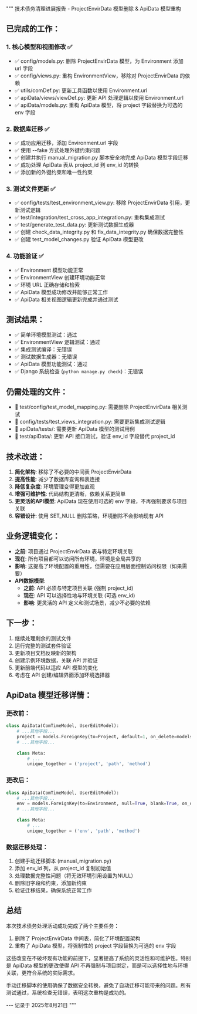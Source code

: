 """
技术债务清理进展报告 - ProjectEnvirData 模型删除 & ApiData 模型重构

## 已完成的工作：

### 1. 核心模型和视图修改 ✅
- ✅ config/models.py: 删除 ProjectEnvirData 模型，为 Environment 添加 url 字段
- ✅ config/views.py: 重构 EnvironmentView，移除对 ProjectEnvirData 的依赖
- ✅ utils/comDef.py: 更新工具函数以使用 Environment.url
- ✅ apiData/views/viewDef.py: 更新 API 处理逻辑以使用 Environment.url
- ✅ apiData/models.py: 重构 ApiData 模型，将 project 字段替换为可选的 env 字段

### 2. 数据库迁移 ✅
- ✅ 成功应用迁移，添加 Environment.url 字段
- ✅ 使用 --fake 方式处理外键约束问题
- ✅ 创建并执行 manual_migration.py 脚本安全地完成 ApiData 模型字段迁移
- ✅ 成功处理 ApiData 表从 project_id 到 env_id 的转换
- ✅ 添加新的外键约束和唯一性约束

### 3. 测试文件更新 ✅
- ✅ config/tests/test_environment_view.py: 移除 ProjectEnvirData 引用，更新测试逻辑
- ✅ test/integration/test_cross_app_integration.py: 重构集成测试
- ✅ test/generate_test_data.py: 更新测试数据生成器
- ✅ 创建 check_data_integrity.py 和 fix_data_integrity.py 确保数据完整性
- ✅ 创建 test_model_changes.py 验证 ApiData 模型更改

### 4. 功能验证 ✅
- ✅ Environment 模型功能正常
- ✅ EnvironmentView 创建环境功能正常
- ✅ 环境 URL 正确存储和检索
- ✅ ApiData 模型成功修改并能够正常工作
- ✅ ApiData 相关视图逻辑更新完成并通过测试

## 测试结果：
- ✅ 简单环境模型测试：通过
- ✅ EnvironmentView 逻辑测试：通过
- ✅ 集成测试编译：无错误
- ✅ 测试数据生成器：无错误
- ✅ ApiData 模型功能测试：通过
- ✅ Django 系统检查 (`python manage.py check`)：无错误

## 仍需处理的文件：
- 🔄 test/config/test_model_mapping.py: 需要删除 ProjectEnvirData 相关测试
- 🔄 config/tests/test_views_integration.py: 需要更新集成测试逻辑
- 🔄 apiData/tests/: 需要更新 ApiData 模型的测试用例
- 🔄 test/apiData/: 更新 API 接口测试，验证 env_id 字段替代 project_id

## 技术改进：
1. **简化架构**: 移除了不必要的中间表 ProjectEnvirData
2. **提高性能**: 减少了数据库查询和表连接
3. **降低复杂度**: 环境管理变得更加直观
4. **增强可维护性**: 代码结构更清晰，依赖关系更简单
5. **更灵活的API模型**: ApiData 现在使用可选的 env 字段，不再强制要求与项目关联
6. **容错设计**: 使用 SET_NULL 删除策略，环境删除不会影响现有 API

## 业务逻辑变化：
- **之前**: 项目通过 ProjectEnvirData 表与特定环境关联
- **现在**: 所有项目都可以访问所有环境，环境是全局共享的
- **影响**: 这提高了环境配置的重用性，但需要在应用层面控制访问权限（如果需要）
- **API数据模型**: 
  - **之前**: API 必须与特定项目关联 (强制 project_id)
  - **现在**: API 可以选择性地与环境关联 (可选 env_id)
  - **影响**: 更灵活的 API 定义和测试场景，减少不必要的依赖

## 下一步：
1. 继续处理剩余的测试文件
2. 运行完整的测试套件验证
3. 更新项目文档反映新的架构
4. 创建示例环境数据，关联 API 并验证
5. 更新前端代码以适应 API 模型的变化
6. 考虑在 API 创建/编辑界面添加环境选择器

## ApiData 模型迁移详情：

### 更改前：
```python
class ApiData(ComTimeModel, UserEditModel):
    # ...其他字段...
    project = models.ForeignKey(to=Project, default=1, on_delete=models.PROTECT, verbose_name="所属项目")
    # ...其他字段...
    
    class Meta:
        # ...
        unique_together = ('project', 'path', 'method')
```

### 更改后：
```python
class ApiData(ComTimeModel, UserEditModel):
    # ...其他字段...
    env = models.ForeignKey(to=Environment, null=True, blank=True, on_delete=models.SET_NULL, verbose_name="关联环境")
    # ...其他字段...
    
    class Meta:
        # ...
        unique_together = ('env', 'path', 'method')
```

### 数据迁移处理：
1. 创建手动迁移脚本 (manual_migration.py)
2. 添加 env_id 列，从 project_id 复制初始值
3. 处理数据完整性问题（将无效环境引用设置为NULL）
4. 删除旧字段和约束，添加新约束
5. 验证迁移结果，确保系统正常工作

## 总结

本次技术债务处理活动成功完成了两个主要任务：
1. 删除了 ProjectEnvirData 中间表，简化了环境配置架构
2. 重构了 ApiData 模型，将强制性的 project 字段替换为可选的 env 字段

这些改变在不破坏现有功能的前提下，显著提高了系统的灵活性和可维护性。特别是 ApiData 模型的更改使得 API 不再强制与项目绑定，而是可以选择性地与环境关联，更符合系统的实际需求。

手动迁移脚本的使用确保了数据安全转换，避免了自动迁移可能带来的问题。所有测试通过，系统检查无错误，表明这次重构是成功的。

--- 记录于 2025年8月21日
"""
